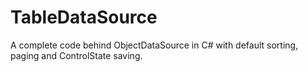 TableDataSource
===============

A complete code behind ObjectDataSource in C# with default sorting, paging and ControlState saving.
